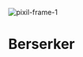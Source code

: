 
![pixil-frame-1](https://user-images.githubusercontent.com/43214946/58211654-fb1d1e80-7cc2-11e9-9d5b-51d15a25e1cd.png)

# Berserker

